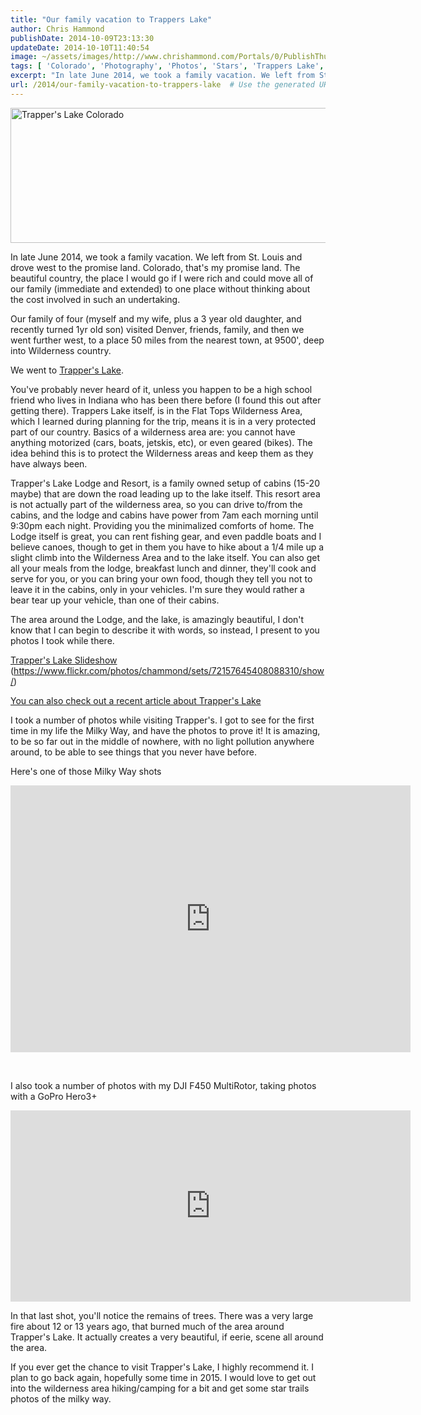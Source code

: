 ```yaml
---
title: "Our family vacation to Trappers Lake"
author: Chris Hammond
publishDate: 2014-10-09T23:13:30
updateDate: 2014-10-10T11:40:54
image: ~/assets/images/http://www.chrishammond.com/Portals/0/PublishThumbnails/WindowsLiveWriter/OurfamilyvacationtoTrappersLake_14CB4/Trappers-Lake_thumb.jpg
tags: [ 'Colorado', 'Photography', 'Photos', 'Stars', 'Trappers Lake', 'Vacation' ]
excerpt: "In late June 2014, we took a family vacation. We left from St. Louis and drove west to the promise land. Colorado, that's my promise land. The beautiful country, the place I would go if I were rich and could move all of our family (immediate and extended) to one place without thinking about the cost involved in such an undertaking. Our family of four (myself and my wife, plus a 3 year old daughter, and recently turned 1yr old son) visited Denver, friends, family, and then we went further west, to a place 50 miles from the nearest town, at 9500', deep into Wilderness country. We went to Trapper's Lake. "
url: /2014/our-family-vacation-to-trappers-lake  # Use the generated URL with year
---
```

<p><a href="/assets/images/PublishThumbnails/WindowsLiveWriter/ourfamilyvacationtotrapperslake_14cb4/trappers-lake_2.jpg"><img title="Trapper's Lake Colorado" style="border: 0px solid; display: inline;" alt="Trapper's Lake Colorado" src="/assets/images/PublishThumbnails//WindowsLiveWriter/OurfamilyvacationtoTrappersLake_14CB4/Trappers-Lake_thumb.jpg" width="852" height="216" /></a> </p> <p>In late June 2014, we took a family vacation. We left from St. Louis and drove west to the promise land. Colorado, that's my promise land. The beautiful country, the place I would go if I were rich and could move all of our family (immediate and extended) to one place without thinking about the cost involved in such an undertaking.</p> <p>Our family of four (myself and my wife, plus a 3 year old daughter, and recently turned 1yr old son) visited Denver, friends, family, and then we went further west, to a place 50 miles from the nearest town, at 9500', deep into Wilderness country.</p> <p>We went to <a href="https://www.trapperslake.com/" target="_blank">Trapper's Lake</a>. </p> <p>You've probably never heard of it, unless you happen to be a high school friend who lives in Indiana who has been there before (I found this out after getting there). Trappers Lake itself, is in the Flat Tops Wilderness Area, which I learned during planning for the trip, means it is in a very protected part of our country. Basics of a wilderness area are: you cannot have anything motorized (cars, boats, jetskis, etc), or even geared (bikes). The idea behind this is to protect the Wilderness areas and keep them as they have always been.</p> <p>Trapper's Lake Lodge and Resort, is a family owned setup of cabins (15-20 maybe) that are down the road leading up to the lake itself. This resort area is not actually part of the wilderness area, so you can drive to/from the cabins, and the lodge and cabins have power from 7am each morning until 9:30pm each night. Providing you the minimalized comforts of home. The Lodge itself is great, you can rent fishing gear, and even paddle boats and I believe canoes, though to get in them you have to hike about a 1/4 mile up a slight climb into the Wilderness Area and to the lake itself. You can also get all your meals from the lodge, breakfast lunch and dinner, they'll cook and serve for you, or you can bring your own food, though they tell you not to leave it in the cabins, only in your vehicles. I'm sure they would rather a bear tear up your vehicle, than one of their cabins.</p> <p>The area around the Lodge, and the lake, is amazingly beautiful, I don't know that I can begin to describe it with words, so instead, I present to you photos I took while there.</p> <p><a href="https://www.flickr.com/photos/chammond/sets/72157645408088310/show/" target="_blank">Trapper's Lake Slideshow</a> (<a title="https://www.flickr.com/photos/chammond/sets/72157645408088310/show/" href="https://www.flickr.com/photos/chammond/sets/72157645408088310/show/">https://www.flickr.com/photos/chammond/sets/72157645408088310/show/</a>)</p> <p><a href="https://www.postindependent.com/news/12800299-113/lake-carhart-trappers-wilderness" target="_blank">You can also check out a recent article about Trapper's Lake</a></p> <p>I took a number of photos while visiting Trapper's. I got to see for the first time in my life the Milky Way, and have the photos to prove it! It is amazing, to be so far out in the middle of nowhere, with no light pollution anywhere around, to be able to see things that you never have before. </p> <p>Here's one of those Milky Way shots</p> <iframe height="427" src="https://www.flickr.com/photos/chammond/15305841228/player/" frameborder="0" width="640"></iframe> <p>&nbsp;</p> <p>I also took a number of photos with my DJI F450 MultiRotor, taking photos with a GoPro Hero3+ </p> <iframe height="306" src="https://www.flickr.com/photos/chammond/14588420253/in/set-72157645408088310/player/" frameborder="0" width="640"></iframe> <p>In that last shot, you'll notice the remains of trees. There was a very large fire about 12 or 13 years ago, that burned much of the area around Trapper's Lake. It actually creates a very beautiful, if eerie, scene all around the area.</p> <p>If you ever get the chance to visit Trapper's Lake, I highly recommend it. I plan to go back again, hopefully some time in 2015. I would love to get out into the wilderness area hiking/camping for a bit and get some star trails photos of the milky way.</p>
